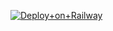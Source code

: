 [![Deploy+on+Railway](https://railway.app/button.svg)](<https://railway.app/new/template?template=https://github.com/arnz-apiTopModeJapan&plugins=mongodb&envs=SESSION,PMPERMIT_ENABLED,PMPERMIT_MUTETIME,DEFAULT_TR_LANG,ENABLE_DELETE_ALERT,YT_DATA_API_KEY,OCR_SPACE_API_KEY,INFOSPACE_API_KEY&SESSION>)<br>

